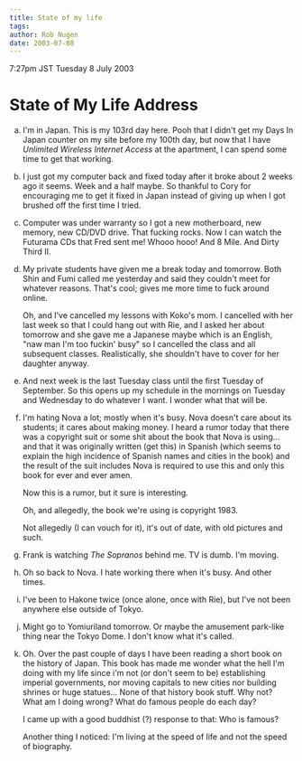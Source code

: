 ```yaml
---
title: State of my life
tags: 
author: Rob Nugen
date: 2003-07-08
---
```


<p class=date>7:27pm JST Tuesday 8 July 2003</p>

<h1>State of My Life Address</h1>

<ol type="a">
<li><p>I'm in Japan.  This is my 103rd day here.  Pooh that I didn't
get my Days In Japan counter on my site before my 100th day, but now
that I have <em>Unlimited Wireless Internet Access</em> at the
apartment, I can spend some time to get that working.</p></li>

<li><p>I just got my computer back and fixed today after it broke
about 2 weeks ago it seems.  Week and a half maybe.  So thankful to
Cory for encouraging me to get it fixed in Japan instead of giving up
when I got brushed off the first time I tried.</p></li>

<li><p>Computer was under warranty so I got a new motherboard, new
memory, new CD/DVD drive.  That fucking rocks.  Now I can watch the
Futurama CDs that Fred sent me!  Whooo hooo!  And 8 Mile.  And Dirty
Third II.</p></li>

<li><p>My private students have given me a break today and tomorrow.
Both Shin and Fumi called me yesterday and said they couldn't meet for
whatever reasons.   That's cool; gives me more time to fuck around
online.</p></li>

<p>Oh, and I've cancelled my lessons with Koko's mom.  I cancelled
with her last week so that I could hang out with Rie, and I asked her
about tomorrow and she gave me a Japanese maybe which is an English,
"naw man I'm too fuckin' busy" so I cancelled the class and all
subsequent classes.  Realistically, she shouldn't have to cover for
her daughter anyway.</p>

<li><p>And next week is the last Tuesday class until the first Tuesday
of September.  So this opens up my schedule in the mornings on Tuesday
and Wednesday to do whatever I want.  I wonder what that will be.</p></li>

<li><p>I'm hating Nova a lot; mostly when it's busy.  Nova doesn't
care about its students; it cares about making money.  I heard a rumor
today that there was a copyright suit or some shit about the book that
Nova is using... and that it was originally written (get this) in
Spanish (which seems to explain the high incidence of Spanish names
and cities in the book) and the result of the suit includes Nova is
required to use this and only this book for ever and ever amen.</p>

<p>Now this is a rumor, but it sure is interesting.</p>

<p>Oh, and allegedly, the book we're using is copyright 1983.</p>

<p>Not allegedly (I can vouch for it), it's out of date, with old
pictures and such.</p></li>

<li><p>Frank is watching <em>The Sopranos</em> behind me.  TV is
dumb.  I'm moving.</p></li>

<li><p>Oh so back to Nova.  I hate working there when it's busy.  And
other times.</p></li>

<li><p>I've been to Hakone twice (once alone, once with Rie), but I've
not been anywhere else outside of Tokyo.</p></li>

<li><p>Might go to Yomiuriland tomorrow.  Or maybe the amusement
park-like thing near the Tokyo Dome. I don't know what it's called.</p></li>

<li><p>Oh.  Over the past couple of days I have been reading a short
book on the history of Japan.   This book has made me wonder what the
hell I'm doing with my life since i'm not (or don't seem to be)
establishing imperial governments, nor moving capitals to new cities
nor building shrines or huge statues...  None of that history book
stuff.  Why not?  What am I doing wrong?  What do famous people do
each day?</p>

<p>I came up with a good buddhist (?) response to that: Who is
famous?</p>

<p>Another thing I noticed:  I'm living at the speed of life and not
the speed of biography.</p></li>
</ol>

